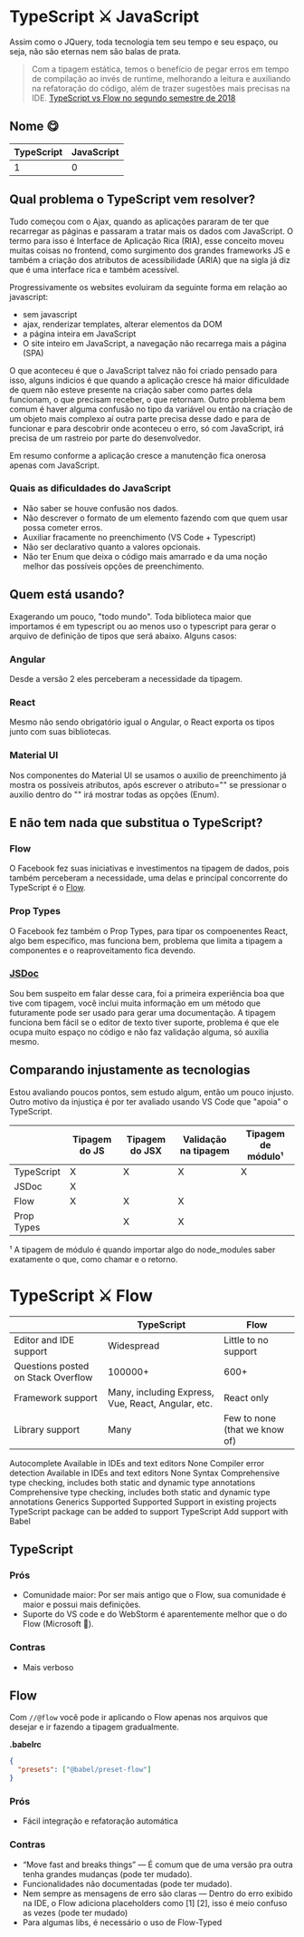 # TypeScript ⚔ JavaScript

Assim como o JQuery, toda tecnologia tem seu tempo e seu espaço, ou seja, não são eternas nem são balas de prata.

> Com a tipagem estática, temos o benefício de pegar erros em tempo de compilação ao invés de runtime, melhorando a leitura e auxiliando na refatoração do código, além de trazer sugestões mais precisas na IDE. [TypeScript vs Flow no segundo semestre de 2018](https://medium.com/rung-brasil/typescript-vs-flow-no-segundo-semestre-de-2018-54af2d4325d1)

## Nome 😋

| TypeScript  |  JavaScript |
|---|---|
| 1  | 0  |

## Qual problema o TypeScript vem resolver?

Tudo começou com o Ajax, quando as aplicações pararam de ter que recarregar as páginas e passaram a tratar mais os dados com JavaScript. O termo para isso é Interface de Aplicação Rica (RIA), esse conceito moveu muitas coisas no frontend, como surgimento dos grandes frameworks JS e também a criação dos atributos de acessibilidade (ARIA) que na sigla já diz que é uma interface rica e também acessível.

Progressivamente os websites evoluiram da seguinte forma em relação ao javascript:

- sem javascript
- ajax, renderizar templates, alterar elementos da DOM
- a página inteira em JavaScript
- O site inteiro em JavaScript, a navegação não recarrega mais a página (SPA)

O que aconteceu é que o JavaScript talvez não foi criado pensado para isso, alguns indicios é que quando a aplicação cresce há maior dificuldade de quem não esteve presente na criação saber como partes dela funcionam, o que precisam receber, o que retornam. Outro problema bem comum é haver alguma confusão no tipo da variável ou então na criação de um objeto mais complexo aí outra parte precisa desse dado e para de funcionar e para descobrir onde aconteceu o erro, só com JavaScript, irá precisa de um rastreio por parte do desenvolvedor.

Em resumo conforme a aplicação cresce a manutenção fica onerosa apenas com JavaScript.

### Quais as dificuldades do JavaScript

- Não saber se houve confusão nos dados.
- Não descrever o formato de um elemento fazendo com que quem usar possa cometer erros.
- Auxiliar fracamente no preenchimento (VS Code + Typescript)
- Não ser declarativo quanto a valores opcionais.
- Não ter Enum que deixa o código mais amarrado e da uma noção melhor das possíveis opções de preenchimento.

## Quem está usando?

Exagerando um pouco, "todo mundo". Toda biblioteca maior que importamos é em typescript ou ao menos uso o typescript para gerar o arquivo de definição de tipos que será abaixo. Alguns casos:

### Angular

Desde a versão 2 eles perceberam a necessidade da tipagem.

### React

 Mesmo não sendo obrigatório igual o Angular, o React exporta os tipos junto com suas bibliotecas.

### Material UI

Nos componentes do Material UI se usamos o auxilio de preenchimento já mostra os possíveis atributos, após escrever o atributo="" se pressionar o auxilio dentro do "" irá mostrar todas as opções (Enum).

## E não tem nada que substitua o TypeScript?

### Flow

O Facebook fez suas iniciativas e investimentos na tipagem de dados, pois também perceberam a necessidade, uma delas e principal concorrente do TypeScript é o [Flow](https://github.com/flow-typed/flow-typed). 

### Prop Types

O Facebook fez também o Prop Types, para tipar os compoenentes React, algo bem específico, mas funciona bem, problema que limita a tipagem a componentes e o reaproveitamento fica devendo.

### [JSDoc](https://jsdoc.app/)

Sou bem suspeito em falar desse cara, foi a primeira experiência boa que tive com tipagem, você inclui muita informação em um método que futuramente pode ser usado para gerar uma documentação. A tipagem funciona bem fácil se o editor de texto tiver suporte, problema é que ele ocupa muito espaço no código e não faz validação alguma, só auxilia mesmo.

## Comparando injustamente as tecnologias

Estou avaliando poucos pontos, sem estudo algum, então um pouco injusto. Outro motivo da injustiça é por ter avaliado usando VS Code que "apoia" o TypeScript.

|             | Tipagem do JS  | Tipagem do JSX | Validação na tipagem | Tipagem de módulo¹ |
|---          |---             |---             |---                   |---                 |
| TypeScript  | X              | X              | X                    | X                  |
| JSDoc       | X              |                |                      |                    |
| Flow        | X              | X              | X                    |                    |
| Prop Types  |                | X              | X                    |                    |

¹ A tipagem de módulo é quando importar algo do node_modules saber exatamente o que, como chamar e o retorno.

# TypeScript ⚔ Flow

| | TypeScript | Flow |
|---|---|---|
| Editor and IDE support	| Widespread	| Little to no support |
| Questions posted on Stack Overflow	| 100000+	| 600+ |
|Framework support	| Many, including Express, Vue, React, Angular, etc.	| React only |
| Library support	| Many |	Few to none (that we know of) |

Autocomplete	Available in IDEs and text editors	None
Compiler error detection	Available in IDEs and text editors	None
Syntax	Comprehensive type checking, includes both static and dynamic type annotations	Comprehensive type checking, includes both static and dynamic type annotations
Generics	Supported	Supported
Support in existing projects	TypeScript package can be added to support TypeScript	Add support with Babel

## TypeScript

### Prós

- Comunidade maior: Por ser mais antigo que o Flow, sua comunidade é maior e possui mais definições.
- Suporte do VS code e do WebStorm é aparentemente melhor que o do Flow (Microsoft 👬).

### Contras

- Mais verboso

## Flow

Com `//@flow` você pode ir aplicando o Flow apenas nos arquivos que desejar e ir fazendo a tipagem gradualmente.

**.babelrc**
```json
{
  "presets": ["@babel/preset-flow"]
}
```

### Prós

- Fácil integração e refatoração automática

### Contras

- “Move fast and breaks things” — É comum que de uma versão pra outra tenha grandes mudanças (pode ter mudado).
- Funcionalidades não documentadas (pode ter mudado).
- Nem sempre as mensagens de erro são claras — Dentro do erro exibido na IDE, o Flow adiciona placeholders como [1] [2], isso é meio confuso as vezes (pode ter mudado)
- Para algumas libs, é necessário o uso de Flow-Typed

